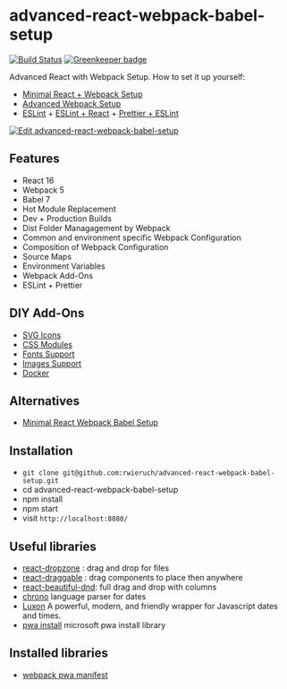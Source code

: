 # advanced-react-webpack-babel-setup

[![Build Status](https://travis-ci.org/rwieruch/advanced-react-webpack-babel-setup.svg?branch=master)](https://travis-ci.org/rwieruch/advanced-react-webpack-babel-setup) [![Greenkeeper badge](https://badges.greenkeeper.io/rwieruch/advanced-react-webpack-babel-setup.svg)](https://greenkeeper.io/)

Advanced React with Webpack Setup. How to set it up yourself:

-  [Minimal React + Webpack Setup](https://www.robinwieruch.de/minimal-react-webpack-babel-setup/)
-  [Advanced Webpack Setup](https://www.robinwieruch.de/webpack-advanced-setup-tutorial/)
-  [ESLint](https://www.robinwieruch.de/webpack-eslint/) + [ESLint + React](https://www.robinwieruch.de/react-eslint-webpack-babel/) + [Prettier + ESLint](https://www.robinwieruch.de/prettier-eslint/)

[![Edit advanced-react-webpack-babel-setup](https://codesandbox.io/static/img/play-codesandbox.svg)](https://codesandbox.io/s/github/rwieruch/advanced-react-webpack-babel-setup/tree/master/?fontsize=14)

## Features

-  React 16
-  Webpack 5
-  Babel 7
-  Hot Module Replacement
-  Dev + Production Builds
-  Dist Folder Managagement by Webpack
-  Common and environment specific Webpack Configuration
-  Composition of Webpack Configuration
-  Source Maps
-  Environment Variables
-  Webpack Add-Ons
-  ESLint + Prettier

## DIY Add-Ons

-  [SVG Icons](https://www.robinwieruch.de/react-svg-icon-components/)
-  [CSS Modules](https://www.robinwieruch.de/react-css-modules/)
-  [Fonts Support](https://www.robinwieruch.de/webpack-font/)
-  [Images Support](https://www.robinwieruch.de/webpack-images/)
-  [Docker](https://www.robinwieruch.de/docker-react-development)

## Alternatives

-  [Minimal React Webpack Babel Setup](https://github.com/rwieruch/minimal-react-webpack-babel-setup)

## Installation

-  `git clone git@github.com:rwieruch/advanced-react-webpack-babel-setup.git`
-  cd advanced-react-webpack-babel-setup
-  npm install
-  npm start
-  visit `http://localhost:8080/`

## Useful libraries

-  [react-dropzone](https://github.com/react-dropzone/react-dropzone) : drag and drop for files
-  [react-draggable](https://github.com/STRML/react-draggable) : drag components to place then anywhere
-  [react-beautiful-dnd](https://github.com/atlassian/react-beautiful-dnd): full drag and drop with columns
-  [chrono](https://github.com/wanasit/chrono) language parser for dates
-  [Luxon](https://moment.github.io/luxon/) A powerful, modern, and friendly wrapper for Javascript dates and times.
-  [pwa install](https://github.com/pwa-builder/pwa-install) microsoft pwa install library

## Installed libraries

-  [webpack pwa manifest](https://github.com/arthurbergmz/webpack-pwa-manifest)
